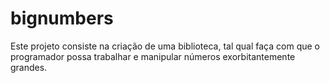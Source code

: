 # bignumbers
Este projeto consiste na criação de uma biblioteca, tal qual faça com que o programador possa trabalhar e manipular números exorbitantemente grandes.
